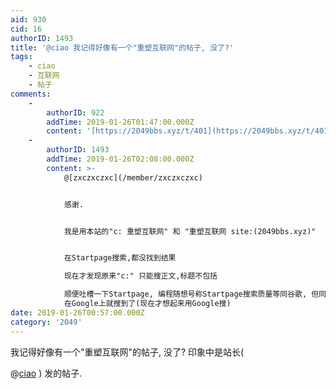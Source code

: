 ```yaml
---
aid: 930
cid: 16
authorID: 1493
title: '@ciao 我记得好像有一个"重塑互联网"的帖子, 没了?'
tags:
    - ciao
    - 互联网
    - 帖子
comments:
    -
        authorID: 922
        addTime: 2019-01-26T01:47:00.000Z
        content: '[https://2049bbs.xyz/t/401](https://2049bbs.xyz/t/401)'
    -
        authorID: 1493
        addTime: 2019-01-26T02:08:00.000Z
        content: >-
            @[zxczxczxc](/member/zxczxczxc)


            感谢.


            我是用本站的"c: 重塑互联网" 和 "重塑互联网 site:(2049bbs.xyz)"


            在Startpage搜索,都没找到结果  

            现在才发现原来"c:" 只能搜正文,标题不包括  

            顺便吐槽一下Startpage, 编程随想号称Startpage搜索质量等同谷歌, 但同样的关键词在Startpage搜不到,
            在Google上就搜到了(现在才想起来用Google搜)
date: 2019-01-26T00:57:00.000Z
category: '2049'
---
```


我记得好像有一个"重塑互联网"的帖子, 没了? 印象中是站长(

@[ciao](/member/ciao) ) 发的帖子.
